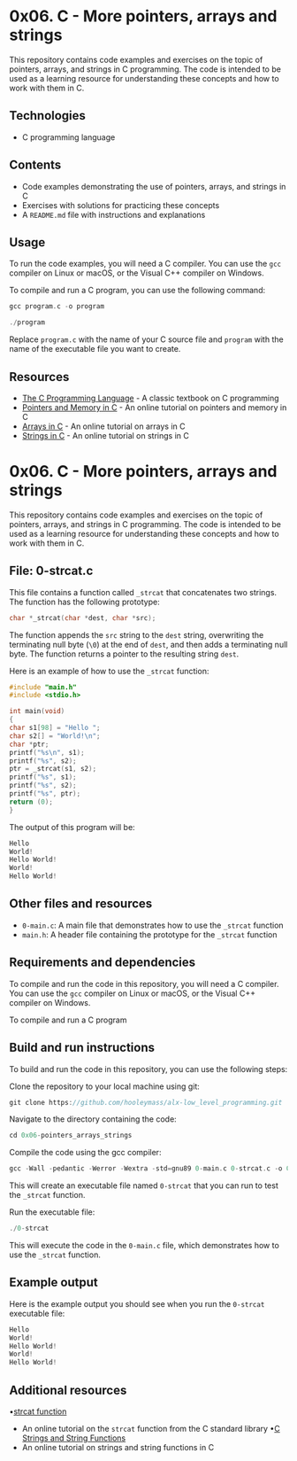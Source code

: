# 0x06. C - More pointers, arrays and strings

This repository contains code examples and exercises on the topic of pointers, arrays, and strings in C programming. The code is intended to be used as a learning resource for understanding these concepts and how to work with them in C.

## Technologies

- C programming language

## Contents

- Code examples demonstrating the use of pointers, arrays, and strings in C
- Exercises with solutions for practicing these concepts
- A `README.md` file with instructions and explanations

## Usage

To run the code examples, you will need a C compiler. You can use the `gcc` compiler on Linux or macOS, or the Visual C++ compiler on Windows.

To compile and run a C program, you can use the following command:

```c
gcc program.c -o program
```
```c
./program
```

Replace `program.c` with the name of your C source file and `program` with the name of the executable file you want to create.

## Resources

- [The C Programming Language](https://www.amazon.com/Programming-Language-2nd-Brian-Kernighan/dp/0131103628) - A classic textbook on C programming
- [Pointers and Memory in C](https://www.tutorialspoint.com/cprogramming/c_pointers.htm) - An online tutorial on pointers and memory in C
- [Arrays in C](https://www.tutorialspoint.com/cprogramming/c_arrays.htm) - An online tutorial on arrays in C
- [Strings in C](https://www.tutorialspoint.com/cprogramming/c_strings.htm) - An online tutorial on strings in C

# 0x06. C - More pointers, arrays and strings

This repository contains code examples and exercises on the topic of pointers, arrays, and strings in C programming. The code is intended to be used as a learning resource for understanding these concepts and how to work with them in C.

## File: 0-strcat.c

This file contains a function called `_strcat` that concatenates two strings. The function has the following prototype:

```c
char *_strcat(char *dest, char *src);
```

The function appends the `src` string to the `dest` string, overwriting the terminating null byte (`\0`) at the end of `dest`, and then adds a terminating null byte. The function returns a pointer to the resulting string `dest`.

Here is an example of how to use the `_strcat` function:

```c
#include "main.h"
#include <stdio.h>

int main(void)
{
char s1[98] = "Hello ";
char s2[] = "World!\n";
char *ptr;
printf("%s\n", s1);
printf("%s", s2);
ptr = _strcat(s1, s2);
printf("%s", s1);
printf("%s", s2);
printf("%s", ptr);
return (0);
}
```

The output of this program will be:

```c
Hello
World!
Hello World!
World!
Hello World!
```

## Other files and resources

- `0-main.c`: A main file that demonstrates how to use the `_strcat` function
- `main.h`: A header file containing the prototype for the `_strcat` function

## Requirements and dependencies

To compile and run the code in this repository, you will need a C compiler. You can use the `gcc` compiler on Linux or macOS, or the Visual C++ compiler on Windows.

To compile and run a C program


## Build and run instructions
To build and run the code in this repository, you can use the following steps:

Clone the repository to your local machine using git:

```c
git clone https://github.com/hooleymass/alx-low_level_programming.git
```
Navigate to the directory containing the code:

```c
cd 0x06-pointers_arrays_strings
```
Compile the code using the gcc compiler:
```c
gcc -Wall -pedantic -Werror -Wextra -std=gnu89 0-main.c 0-strcat.c -o 0-strcat
```
This will create an executable file named `0-strcat` that you can run to test the `_strcat` function.

Run the executable file:
```c
./0-strcat
```

This will execute the code in the `0-main.c` file, which demonstrates how to use the `_strcat` function.


## Example output
Here is the example output you should see when you run the `0-strcat` executable file:

```c
Hello 
World!
Hello World!
World!
Hello World!
```

## Additional resources
•[strcat function](https://www.tutorialspoint.com/c_standard_library/c_function_strcat.htm)
 - An online tutorial on the `strcat` function from the C standard library
•[C Strings and String Functions](https://www.tutorialspoint.com/cprogramming/c_strings.htm)
 - An online tutorial on strings and string functions in C


